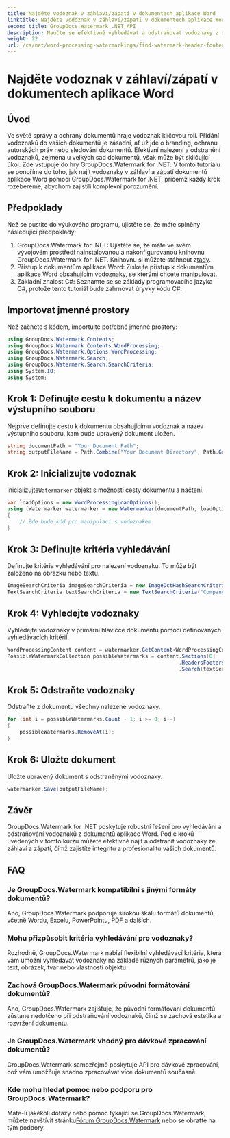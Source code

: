 ```yaml
---
title: Najděte vodoznak v záhlaví/zápatí v dokumentech aplikace Word
linktitle: Najděte vodoznak v záhlaví/zápatí v dokumentech aplikace Word
second_title: GroupDocs.Watermark .NET API
description: Naučte se efektivně vyhledávat a odstraňovat vodoznaky z dokumentů Word pomocí GroupDocs Watermark for .NET, což zajišťuje integritu a profesionalitu dokumentů.
weight: 22
url: /cs/net/word-processing-watermarkings/find-watermark-header-footer-word-docs/
---
```


# Najděte vodoznak v záhlaví/zápatí v dokumentech aplikace Word

## Úvod
Ve světě správy a ochrany dokumentů hraje vodoznak klíčovou roli. Přidání vodoznaků do vašich dokumentů je zásadní, ať už jde o branding, ochranu autorských práv nebo sledování dokumentů. Efektivní nalezení a odstranění vodoznaků, zejména u velkých sad dokumentů, však může být skličující úkol. Zde vstupuje do hry GroupDocs.Watermark for .NET. V tomto tutoriálu se ponoříme do toho, jak najít vodoznaky v záhlaví a zápatí dokumentů aplikace Word pomocí GroupDocs.Watermark for .NET, přičemž každý krok rozebereme, abychom zajistili komplexní porozumění.
## Předpoklady
Než se pustíte do výukového programu, ujistěte se, že máte splněny následující předpoklady:
1. GroupDocs.Watermark for .NET: Ujistěte se, že máte ve svém vývojovém prostředí nainstalovanou a nakonfigurovanou knihovnu GroupDocs.Watermark for .NET. Knihovnu si můžete stáhnout z[tady](https://releases.groupdocs.com/Watermark/net/).
2. Přístup k dokumentům aplikace Word: Získejte přístup k dokumentům aplikace Word obsahujícím vodoznaky, se kterými chcete manipulovat.
3. Základní znalost C#: Seznamte se se základy programovacího jazyka C#, protože tento tutoriál bude zahrnovat úryvky kódu C#.
## Importovat jmenné prostory
Než začnete s kódem, importujte potřebné jmenné prostory:
```csharp
using GroupDocs.Watermark.Contents;
using GroupDocs.Watermark.Contents.WordProcessing;
using GroupDocs.Watermark.Options.WordProcessing;
using GroupDocs.Watermark.Search;
using GroupDocs.Watermark.Search.SearchCriteria;
using System.IO;
using System;
```
## Krok 1: Definujte cestu k dokumentu a název výstupního souboru
Nejprve definujte cestu k dokumentu obsahujícímu vodoznak a název výstupního souboru, kam bude upravený dokument uložen.
```csharp
string documentPath = "Your Document Path";
string outputFileName = Path.Combine("Your Document Directory", Path.GetFileName(documentPath));
```
## Krok 2: Inicializujte vodoznak
 Inicializujte`Watermarker` objekt s možností cesty dokumentu a načtení.
```csharp
var loadOptions = new WordProcessingLoadOptions();
using (Watermarker watermarker = new Watermarker(documentPath, loadOptions))
{
    // Zde bude kód pro manipulaci s vodoznakem
}
```
## Krok 3: Definujte kritéria vyhledávání
Definujte kritéria vyhledávání pro nalezení vodoznaku. To může být založeno na obrázku nebo textu.
```csharp
ImageSearchCriteria imageSearchCriteria = new ImageDctHashSearchCriteria(Constants.LogoPng);
TextSearchCriteria textSearchCriteria = new TextSearchCriteria("Company Name");
```
## Krok 4: Vyhledejte vodoznaky
Vyhledejte vodoznaky v primární hlavičce dokumentu pomocí definovaných vyhledávacích kritérií.
```csharp
WordProcessingContent content = watermarker.GetContent<WordProcessingContent>();
PossibleWatermarkCollection possibleWatermarks = content.Sections[0]
                                                        .HeadersFooters[OfficeHeaderFooterType.HeaderPrimary]
                                                        .Search(textSearchCriteria.Or(imageSearchCriteria));
```
## Krok 5: Odstraňte vodoznaky
Odstraňte z dokumentu všechny nalezené vodoznaky.
```csharp
for (int i = possibleWatermarks.Count - 1; i >= 0; i--)
{
    possibleWatermarks.RemoveAt(i);
}
```
## Krok 6: Uložte dokument
Uložte upravený dokument s odstraněnými vodoznaky.
```csharp
watermarker.Save(outputFileName);
```

## Závěr
GroupDocs.Watermark for .NET poskytuje robustní řešení pro vyhledávání a odstraňování vodoznaků z dokumentů aplikace Word. Podle kroků uvedených v tomto kurzu můžete efektivně najít a odstranit vodoznaky ze záhlaví a zápatí, čímž zajistíte integritu a profesionalitu vašich dokumentů.
## FAQ
### Je GroupDocs.Watermark kompatibilní s jinými formáty dokumentů?
Ano, GroupDocs.Watermark podporuje širokou škálu formátů dokumentů, včetně Wordu, Excelu, PowerPointu, PDF a dalších.
### Mohu přizpůsobit kritéria vyhledávání pro vodoznaky?
Rozhodně, GroupDocs.Watermark nabízí flexibilní vyhledávací kritéria, která vám umožní vyhledávat vodoznaky na základě různých parametrů, jako je text, obrázek, tvar nebo vlastnosti objektu.
### Zachová GroupDocs.Watermark původní formátování dokumentů?
Ano, GroupDocs.Watermark zajišťuje, že původní formátování dokumentů zůstane nedotčeno při odstraňování vodoznaků, čímž se zachová estetika a rozvržení dokumentu.
### Je GroupDocs.Watermark vhodný pro dávkové zpracování dokumentů?
GroupDocs.Watermark samozřejmě poskytuje API pro dávkové zpracování, což vám umožňuje snadno zpracovávat více dokumentů současně.
### Kde mohu hledat pomoc nebo podporu pro GroupDocs.Watermark?
 Máte-li jakékoli dotazy nebo pomoc týkající se GroupDocs.Watermark, můžete navštívit stránku[Fórum GroupDocs.Watermark](https://forum.groupdocs.com/c/watermark/19) nebo se obraťte na tým podpory.